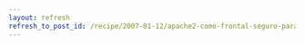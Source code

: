 ```yaml
---
layout: refresh
refresh_to_post_id: /recipe/2007-01-12/apache2-como-frontal-seguro-para-zope-plone
---
```

